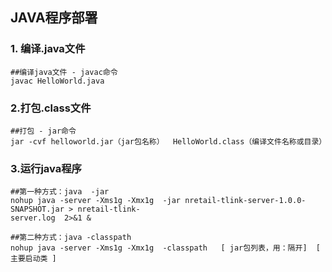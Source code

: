 ## JAVA程序部署

### 1. 编译.java文件

```shell
##编译java文件 - javac命令
javac HelloWorld.java
```

### 2.打包.class文件

```shell
##打包 - jar命令
jar -cvf helloworld.jar（jar包名称）  HelloWorld.class（编译文件名称或目录）
```

### 3.运行java程序

``` shell
##第一种方式：java  -jar
nohup java -server -Xms1g -Xmx1g  -jar nretail-tlink-server-1.0.0-SNAPSHOT.jar > nretail-tlink-
server.log  2>&1 &

##第二种方式：java -classpath
nohup java -server -Xms1g -Xmx1g  -classpath   [ jar包列表，用：隔开]  [ 主要启动类 ]
```

